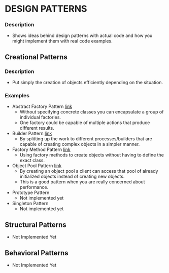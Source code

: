 # DESIGN PATTERNS

### Description
- Shows ideas behind design patterns with actual code and how you might implement them with real code examples.

## Creational Patterns
### Description
* Put simply the creation of objects efficiently depending on the situation.

### Examples
* Abstract Factory Pattern [link](https://github.com/arffdev/design-patterns/tree/master/CreationalDesignPatterns/AbstractFactoryPattern)
	* Without specifying concrete classes you can encapsulate a group of individual factories.
	* One factory could be capable of multiple actions that produce different results.
* Builder Pattern [link](https://github.com/arffdev/design-patterns/tree/master/CreationalDesignPatterns/BuilderPattern)
	* By splitting up the work to different processes/builders that are capable of creating complex objects in a simpler manner.
* Factory Method Pattern [link](https://github.com/arffdev/design-patterns/tree/master/CreationalDesignPatterns/FactoryMethodPattern)
	* Using factory methods to create objects without having to define the exact class.
* Object Pool Pattern [link](https://github.com/arffdev/design-patterns/tree/master/CreationalDesignPatterns/ObjectPoolPattern)
	* By creating an object pool a client can access that pool of already initialized objects instead of creating new objects.
	* This is a good pattern when you are really concerned about performance.
* Prototype Pattern
	* Not implemented yet
* Singleton Pattern
	* Not implemented yet

## Structural Patterns
* Not Implemented Yet

## Behavioral Patterns
* Not Implemented Yet
